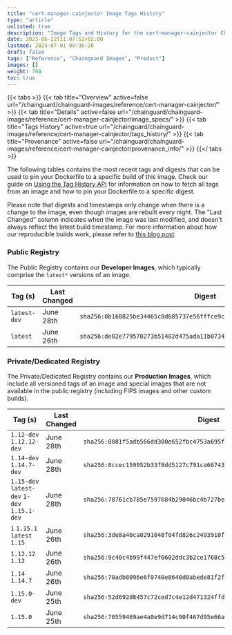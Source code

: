 ```yaml
---
title: "cert-manager-cainjector Image Tags History"
type: "article"
unlisted: true
description: "Image Tags and History for the cert-manager-cainjector Chainguard Image"
date: 2023-06-22T11:07:52+02:00
lastmod: 2024-07-01 00:36:20
draft: false
tags: ["Reference", "Chainguard Images", "Product"]
images: []
weight: 700
toc: true
---
```


{{< tabs >}}
{{< tab title="Overview" active=false url="/chainguard/chainguard-images/reference/cert-manager-cainjector/" >}}
{{< tab title="Details" active=false url="/chainguard/chainguard-images/reference/cert-manager-cainjector/image_specs/" >}}
{{< tab title="Tags History" active=true url="/chainguard/chainguard-images/reference/cert-manager-cainjector/tags_history/" >}}
{{< tab title="Provenance" active=false url="/chainguard/chainguard-images/reference/cert-manager-cainjector/provenance_info/" >}}
{{</ tabs >}}

The following tables contains the most recent tags and digests that can be used to pin your Dockerfile to a specific build of this image. Check our guide on [Using the Tag History API](/chainguard/chainguard-images/using-the-tag-history-api/) for information on how to fetch all tags from an image and how to pin your Dockerfile to a specific digest.

Please note that digests and timestamps only change when there is a change to the image, even though images are rebuilt every night. The "Last Changed" column indicates when the image was last modified, and doesn't always reflect the latest build timestamp. For more information about how our reproducible builds work, please refer to [this blog post](https://www.chainguard.dev/unchained/reproducing-chainguards-reproducible-image-builds).

### Public Registry
The Public Registry contains our **Developer Images**, which typically comprise the `latest*` versions of an image.

| Tag (s)       | Last Changed | Digest                                                                    |
|---------------|--------------|---------------------------------------------------------------------------|
|  `latest-dev` | June 28th    | `sha256:0b168825be34465c8d685737e56fffce9ce53e90e432b438a53fe5c44ed60cff` |
|  `latest`     | June 26th    | `sha256:de82e779570273b51402d475ada11b073415055ca3a6e7a93110ced75e462d2d` |


### Private/Dedicated Registry
The Private/Dedicated Registry contains our **Production Images**, which include all versioned tags of an image and special images that are not available in the public registry (including FIPS images and other custom builds).

| Tag (s)                                       | Last Changed | Digest                                                                    |
|-----------------------------------------------|--------------|---------------------------------------------------------------------------|
|  `1.12-dev` `1.12.12-dev`                     | June 28th    | `sha256:0081f5adb566dd300e652fbc4753a695ffbcffeae468bb555dbc37b198a61e8c` |
|  `1.14-dev` `1.14.7-dev`                      | June 28th    | `sha256:8ccec159952b33f8dd5127c791ca66743bed77e847383cbc504af42223182e9c` |
|  `1.15-dev` `latest-dev` `1-dev` `1.15.1-dev` | June 28th    | `sha256:78761cb785e7597684b29046bc4b727beed6864c5ac572fe9f109d2cc1d5532e` |
|  `1` `1.15.1` `latest` `1.15`                 | June 26th    | `sha256:3de8a40ca0291048f04fd826c2493910fa2f6f09808422f4b10017f05b71d3ba` |
|  `1.12.12` `1.12`                             | June 26th    | `sha256:9c40c4b99f447ef0602ddc3b2ce1768c5dd4bfa109c655cd436d418b0e97f9da` |
|  `1.14` `1.14.7`                              | June 26th    | `sha256:70adb8096e6f0740e8640d0abede81f2fd3844bd502814db0ea0f622b9c32fd1` |
|  `1.15.0-dev`                                 | June 25th    | `sha256:52d692d8457c72ced7c4e12d471324ffdb113cec901f3477de61e3fd0b663119` |
|  `1.15.0`                                     | June 25th    | `sha256:70559469ae4a0e9d714c90f467d95e66a0a34c76fd44bdcf511dae810fcb723a` |

